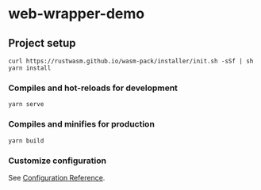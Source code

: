 # web-wrapper-demo

## Project setup

```
curl https://rustwasm.github.io/wasm-pack/installer/init.sh -sSf | sh
yarn install
```

### Compiles and hot-reloads for development

```
yarn serve
```

### Compiles and minifies for production

```
yarn build
```

### Customize configuration

See [Configuration Reference](https://cli.vuejs.org/config/).
